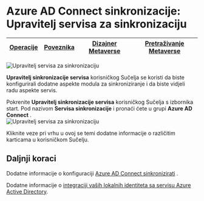 <properties
    pageTitle="Azure AD Connect sinkronizacije: Upravitelj sinkronizacije servisa korisničkog Sučelja | Microsoft Azure"
    description="Razumijevanje Upravitelj sinkronizacije servisa za Azure AD Connect."
    services="active-directory"
    documentationCenter=""
    authors="andkjell"
    manager="femila"
    editor=""/>

<tags
    ms.service="active-directory"
    ms.workload="identity"
    ms.tgt_pltfrm="na"
    ms.devlang="na"
    ms.topic="article"
    ms.date="09/07/2016"
    ms.author="billmath"/>


# <a name="azure-ad-connect-sync-synchronization-service-manager"></a>Azure AD Connect sinkronizacije: Upravitelj servisa za sinkronizaciju

[Operacije](active-directory-aadconnectsync-service-manager-ui-operations.md) | [Poveznika](active-directory-aadconnectsync-service-manager-ui-connectors.md) | [Dizajner Metaverse](active-directory-aadconnectsync-service-manager-ui-mvdesigner.md) | [Pretraživanje Metaverse](active-directory-aadconnectsync-service-manager-ui-mvsearch.md)
--- | --- | --- | ---

![Upravitelj servisa za sinkronizaciju](./media/active-directory-aadconnectsync-service-manager-ui/ssmui.png)

**Upravitelj sinkronizacije servisa** korisničkog Sučelja se koristi da biste konfigurirali dodatne aspekte modula za sinkroniziranje i da biste vidjeli radu aspekte servis.

Pokrenite **Upravitelj sinkronizacije servisa** korisničkog Sučelja s izbornika start. Pod nazivom **Servisa sinkronizacije** i pronaći ćete u grupi **Azure AD Connect** .  
![Upravitelj servisa za sinkronizaciju](./media/active-directory-aadconnectsync-service-manager-ui/startmenu.png)

Kliknite veze pri vrhu u ovoj se temi dodatne informacije o različitim karticama u korisničkom Sučelju.

## <a name="next-steps"></a>Daljnji koraci
Dodatne informacije o konfiguraciji [Azure AD Connect sinkronizirati](active-directory-aadconnectsync-whatis.md) .

Dodatne informacije o [integraciji vaših lokalnih identiteta sa servisu Azure Active Directory](active-directory-aadconnect.md).
